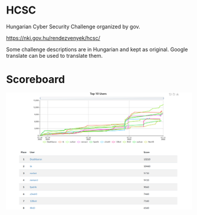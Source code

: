 # HCSC

Hungarian Cyber Security Challenge organized by gov.

<https://nki.gov.hu/rendezvenyek/hcsc/>

Some challenge descriptions are in Hungarian and kept as original. Google translate can be used to translate them.

# Scoreboard 
![](scoreboard.png)